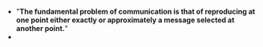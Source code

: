 - "__The fundamental problem of communication is that of reproducing at one point either exactly or approximately a message selected at another point.__"
- 
